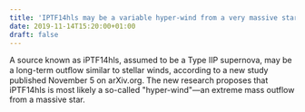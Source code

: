 ```yaml
---
title: 'IPTF14hls may be a variable hyper-wind from a very massive star, study suggests'
date: 2019-11-14T15:20:00+01:00
draft: false
---
```


A source known as iPTF14hls, assumed to be a Type IIP supernova, may be a long-term outﬂow similar to stellar winds, according to a new study published November 5 on arXiv.org. The new research proposes that iPTF14hls is most likely a so-called "hyper-wind"—an extreme mass outflow from a massive star.
